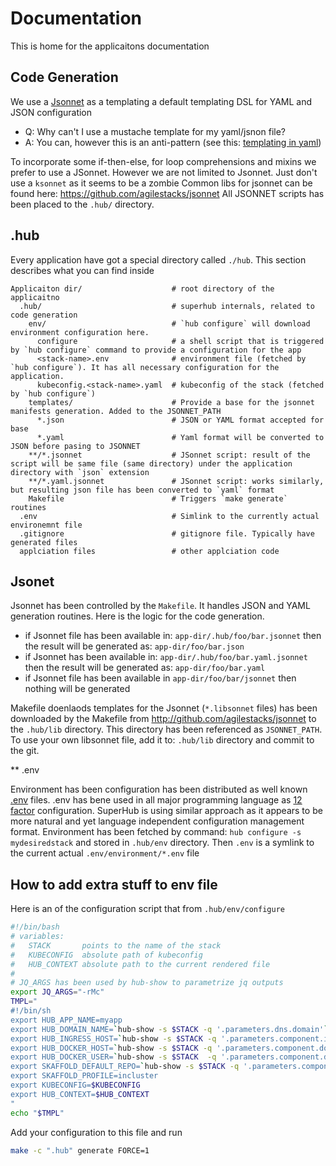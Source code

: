 # Documentation

This is home for the applicaitons documentation

## Code Generation

We use a [Jsonnet](https://jsonnet.org) as a templating a default templating DSL for YAML and JSON configuration

- Q: Why can't I use a mustache template for my yaml/jsnon file?
- A: You can, however this is an anti-pattern (see this: [templating in yaml](https://www.thoughtworks.com/radar/techniques/templating-in-yaml))

To incorporate some if-then-else, for loop comprehensions and mixins we prefer to use a JSonnet. However we are not limited to Jsonnet. Just don't use a `ksonnet` as it seems to be a zombie
Common libs for jsonnet can be found here: https://github.com/agilestacks/jsonnet
All JSONNET scripts has been placed to the `.hub/` directory.

## .hub

Every application have got a special directory called `./hub`. This section describes what you can find inside

```
Applicaiton dir/                    # root directory of the applicaitno
  .hub/                             # superhub internals, related to code generation
    env/                            # `hub configure` will download environment configuration here.
      configure                     # a shell script that is triggered by `hub configure` command to provide a configuration for the app
      <stack-name>.env              # environment file (fetched by `hub configure`). It has all necessary configuration for the application.
      kubeconfig.<stack-name>.yaml  # kubeconfig of the stack (fetched by `hub configure`)
    templates/                      # Provide a base for the jsonnet manifests generation. Added to the JSONNET_PATH 
      *.json                        # JSON or YAML format accepted for base
      *.yaml                        # Yaml format will be converted to JSON before pasing to JSONNET
    **/*.jsonnet                    # JSonnet script: result of the script will be same file (same directory) under the application directory with `json` extension
    **/*.yaml.jsonnet               # JSonnet script: works similarly, but resulting json file has been converted to `yaml` format
    Makefile                        # Triggers `make generate` routines
  .env                              # Simlink to the currently actual environemnt file
  .gitignore                        # gitignore file. Typically have generated files
  applciation files                 # other applciation code
```

## Jsonet

Jsonnet has been controlled by the `Makefile`. It handles JSON and YAML generation routines. Here is the logic for the code generation.

* if Jsonnet file has been available in: `app-dir/.hub/foo/bar.jsonnet` then the result will be generated as: `app-dir/foo/bar.json`
* if Jsonnet has been available in: `app-dir/.hub/foo/bar.yaml.jsonnet` then the result will be generated as: `app-dir/foo/bar.yaml`
* if Jsonnet file has been available in `app-dir/foo/bar/jsonnet` then nothing will be generated

Makefile doenlaods templates for the Jsonnet (`*.libsonnet` files) has been downloaded by the Makefile from http://github.com/agilestacks/jsonnet to the `.hub/lib` directory. This directory has been referenced as `JSONNET_PATH`. 
To use your own libsonnet file, add it to: `.hub/lib` directory and commit to the git.

** .env

Environment has been configuration has been distributed as well known [.env](https://github.com/bkeepers/dotenv) files. .env has bene used in all major programming language as [12 factor](https://12factor.net) configuration. SuperHub is using similar approach as it appears to be more natural and yet language independent configuration management format.
Environment has been fetched by command: `hub configure -s mydesiredstack` and stored in `.hub/env` directory. Then `.env` is a symlink to the current actual `.env/environment/*.env` file

## How to add extra stuff to env file

Here is an of the configuration script that from `.hub/env/configure` 
```bash
#!/bin/bash
# variables:
#   STACK       points to the name of the stack
#   KUBECONFIG  absolute path of kubeconfig
#   HUB_CONTEXT absolute path to the current rendered file
#
# JQ_ARGS has been used by hub-show to parametrize jq outputs
export JQ_ARGS="-rMc"
TMPL="
#!/bin/sh
export HUB_APP_NAME=myapp
export HUB_DOMAIN_NAME=`hub-show -s $STACK -q '.parameters.dns.domain'`
export HUB_INGRESS_HOST=`hub-show -s $STACK -q '.parameters.component.ingress.fqdn'`
export HUB_DOCKER_HOST=`hub-show -s $STACK -q '.parameters.component.docker.auth.host'`
export HUB_DOCKER_USER=`hub-show -s $STACK  -q '.parameters.component.docker.auth.basic.username'`
export SKAFFOLD_DEFAULT_REPO=`hub-show -s $STACK -q '.parameters.component.docker.auth.host'`/library
export SKAFFOLD_PROFILE=incluster
export KUBECONFIG=$KUBECONFIG
export HUB_CONTEXT=$HUB_CONTEXT
"
echo "$TMPL"
```

Add your configuration to this file and run
```bash
make -c ".hub" generate FORCE=1
```
